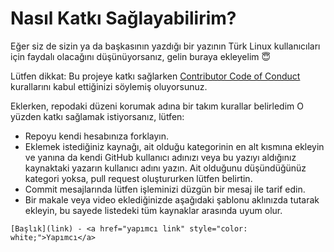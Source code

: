 # Nasıl Katkı Sağlayabilirim?

Eğer siz de sizin ya da başkasının yazdığı bir yazının Türk Linux kullanıcıları için faydalı olacağını düşünüyorsanız, gelin buraya ekleyelim 😇

Lütfen dikkat: Bu projeye katkı sağlarken [Contributor Code of Conduct](https://github.com/spring-projects/spring-framework/blob/master/CODE_OF_CONDUCT.adoc) kurallarını kabul ettiğinizi söylemiş oluyorsunuz.

Eklerken, repodaki düzeni korumak adına bir takım kurallar belirledim O yüzden katkı sağlamak istiyorsanız, lütfen:

- Repoyu kendi hesabınıza forklayın.
- Eklemek istediğiniz kaynağı, ait olduğu kategorinin en alt kısmına ekleyin ve yanına da kendi GitHub kullanıcı adınızı veya bu yazıyı aldığınız kaynaktaki yazarın kullanıcı adını yazın. Ait olduğunu düşündüğünüz kategori yoksa, pull request oluştururken lütfen belirtin.
- Commit mesajlarında lütfen işleminizi düzgün bir mesaj ile tarif edin.
- Bir makale veya video eklediğinizde aşağıdaki şablonu aklınızda tutarak ekleyin, bu sayede listedeki tüm kaynaklar arasında uyum olur.

```
[Başlık](link) - <a href="yapımcı link" style="color: white;">Yapımcı</a>
```
